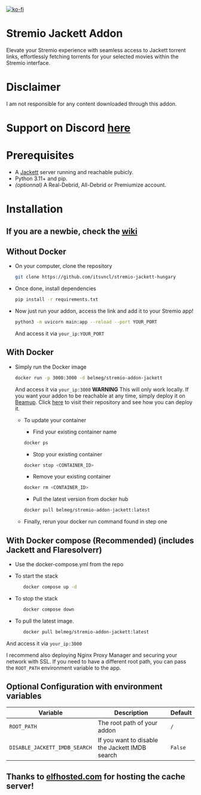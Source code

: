 [![ko-fi](https://ko-fi.com/img/githubbutton_sm.svg)](https://ko-fi.com/P5P2TUSN3)

# Stremio Jackett Addon

Elevate your Stremio experience with seamless access to Jackett torrent links, effortlessly fetching torrents for your
selected movies within the Stremio interface.

# Disclaimer

I am not responsible for any content downloaded through this addon.

# Support on Discord [here](https://discord.gg/7yZ5PzaPYb)

# Prerequisites

- A [Jackett](https://github.com/Jackett/Jackett) server running and reachable pubicly.
- Python 3.11+ and pip.
- *(optionnal)* A Real-Debrid, All-Debrid or Premiumize account.

# Installation

## If you are a newbie, check the [wiki](https://github.com/aymene69/stremio-jackett/wiki)

## Without Docker

- On your computer, clone the repository
    ```sh
    git clone https://github.com/itsvncl/stremio-jackett-hungary
    ```
- Once done, install dependencies
    ```sh
    pip install -r requirements.txt
    ````
- Now just run your addon, access the link and add it to your Stremio app!
    ```sh
    python3 -m uvicorn main:app --reload --port YOUR_PORT
    ````
  And access it via `your_ip:YOUR_PORT`

## With Docker

- Simply run the Docker image
    ```sh
    docker run -p 3000:3000 -d belmeg/stremio-addon-jackett
    ```
  And access it via `your_ip:3000`
  **WARNING** This will only work locally. If you want your addon to be reachable at any time, simply deploy it
  on [Beamup](https://github.com/Stremio/stremio-beamup-cli).
  Click [here](https://github.com/Stremio/stremio-beamup-cli) to visit their repository and see how you can deploy it.

    - To update your container

        - Find your existing container name
      ```sh
      docker ps
      ```

        - Stop your existing container
      ```sh
      docker stop <CONTAINER_ID>
      ```

        - Remove your existing container
      ```sh
      docker rm <CONTAINER_ID>
      ```

        - Pull the latest version from docker hub
      ```sh
      docker pull belmeg/stremio-addon-jackett:latest
      ```

    - Finally, rerun your docker run command found in step one

## With Docker compose (Recommended) (includes Jackett and Flaresolverr)

- Use the docker-compose.yml from the repo

- To start the stack

   ```sh
      docker compose up -d
   ```

- To stop the stack

   ```sh
      docker compose down
   ```

- To pull the latest image.

   ```sh
      docker pull belmeg/stremio-addon-jackett:latest
   ```

And access it via `your_ip:3000`

I recommend also deploying Nginx Proxy Manager and securing your network with SSL.
If you need to have a different root path, you can pass the `ROOT_PATH` environment variable to the app.

## Optional Configuration with environment variables

| Variable                      | Description                                    | Default |
|-------------------------------|------------------------------------------------|---------|
| `ROOT_PATH`                   | The root path of your addon                    | `/`     |
| `DISABLE_JACKETT_IMDB_SEARCH` | If you want to disable the Jackett IMDB search | `False` |

## Thanks to [elfhosted.com](https://elfhosted.com) for hosting the cache server!